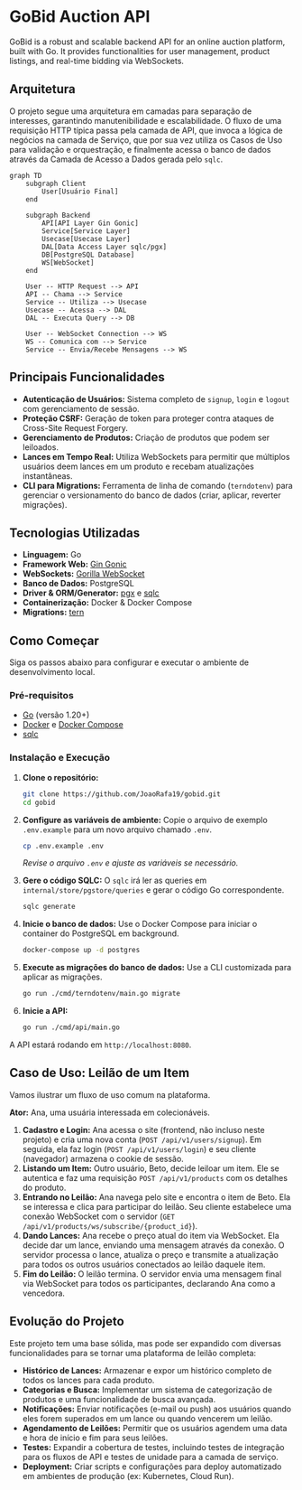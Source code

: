 # GoBid Auction API

GoBid is a robust and scalable backend API for an online auction platform, built with Go. It provides functionalities for user management, product listings, and real-time bidding via WebSockets.

## Arquitetura

O projeto segue uma arquitetura em camadas para separação de interesses, garantindo manutenibilidade e escalabilidade. O fluxo de uma requisição HTTP típica passa pela camada de API, que invoca a lógica de negócios na camada de Serviço, que por sua vez utiliza os Casos de Uso para validação e orquestração, e finalmente acessa o banco de dados através da Camada de Acesso a Dados gerada pelo `sqlc`.

```mermaid
graph TD
    subgraph Client
        User[Usuário Final]
    end

    subgraph Backend
        API[API Layer Gin Gonic]
        Service[Service Layer]
        Usecase[Usecase Layer]
        DAL[Data Access Layer sqlc/pgx]
        DB[PostgreSQL Database]
        WS[WebSocket]
    end

    User -- HTTP Request --> API
    API -- Chama --> Service
    Service -- Utiliza --> Usecase
    Usecase -- Acessa --> DAL
    DAL -- Executa Query --> DB

    User -- WebSocket Connection --> WS
    WS -- Comunica com --> Service
    Service -- Envia/Recebe Mensagens --> WS
```

## Principais Funcionalidades

- **Autenticação de Usuários:** Sistema completo de `signup`, `login` e `logout` com gerenciamento de sessão.
- **Proteção CSRF:** Geração de token para proteger contra ataques de Cross-Site Request Forgery.
- **Gerenciamento de Produtos:** Criação de produtos que podem ser leiloados.
- **Lances em Tempo Real:** Utiliza WebSockets para permitir que múltiplos usuários deem lances em um produto e recebam atualizações instantâneas.
- **CLI para Migrations:** Ferramenta de linha de comando (`terndotenv`) para gerenciar o versionamento do banco de dados (criar, aplicar, reverter migrações).

## Tecnologias Utilizadas

- **Linguagem:** Go
- **Framework Web:** [Gin Gonic](https://gin-gonic.com/)
- **WebSockets:** [Gorilla WebSocket](https://github.com/gorilla/websocket)
- **Banco de Dados:** PostgreSQL
- **Driver & ORM/Generator:** [pgx](https://github.com/jackc/pgx) e [sqlc](https://sqlc.dev/)
- **Containerização:** Docker & Docker Compose
- **Migrations:** [tern](https://github.com/jackc/tern)

## Como Começar

Siga os passos abaixo para configurar e executar o ambiente de desenvolvimento local.

### Pré-requisitos

- [Go](https://go.dev/doc/install) (versão 1.20+)
- [Docker](https://docs.docker.com/get-docker/) e [Docker Compose](https://docs.docker.com/compose/install/)
- [sqlc](https://docs.sqlc.dev/en/latest/overview/install.html)

### Instalação e Execução

1.  **Clone o repositório:**
    ```bash
    git clone https://github.com/JoaoRafa19/gobid.git
    cd gobid
    ```

2.  **Configure as variáveis de ambiente:**
    Copie o arquivo de exemplo `.env.example` para um novo arquivo chamado `.env`.
    ```bash
    cp .env.example .env
    ```
    *Revise o arquivo `.env` e ajuste as variáveis se necessário.*

3.  **Gere o código SQLC:**
    O `sqlc` irá ler as queries em `internal/store/pgstore/queries` e gerar o código Go correspondente.
    ```bash
    sqlc generate
    ```

4.  **Inicie o banco de dados:**
    Use o Docker Compose para iniciar o container do PostgreSQL em background.
    ```bash
    docker-compose up -d postgres
    ```

5.  **Execute as migrações do banco de dados:**
    Use a CLI customizada para aplicar as migrações.
    ```bash
    go run ./cmd/terndotenv/main.go migrate
    ```

6.  **Inicie a API:**
    ```bash
    go run ./cmd/api/main.go
    ```

A API estará rodando em `http://localhost:8080`.

## Caso de Uso: Leilão de um Item

Vamos ilustrar um fluxo de uso comum na plataforma.

**Ator:** Ana, uma usuária interessada em colecionáveis.

1.  **Cadastro e Login:** Ana acessa o site (frontend, não incluso neste projeto) e cria uma nova conta (`POST /api/v1/users/signup`). Em seguida, ela faz login (`POST /api/v1/users/login`) e seu cliente (navegador) armazena o cookie de sessão.
2.  **Listando um Item:** Outro usuário, Beto, decide leiloar um item. Ele se autentica e faz uma requisição `POST /api/v1/products` com os detalhes do produto.
3.  **Entrando no Leilão:** Ana navega pelo site e encontra o item de Beto. Ela se interessa e clica para participar do leilão. Seu cliente estabelece uma conexão WebSocket com o servidor (`GET /api/v1/products/ws/subscribe/{product_id}`).
4.  **Dando Lances:** Ana recebe o preço atual do item via WebSocket. Ela decide dar um lance, enviando uma mensagem através da conexão. O servidor processa o lance, atualiza o preço e transmite a atualização para todos os outros usuários conectados ao leilão daquele item.
5.  **Fim do Leilão:** O leilão termina. O servidor envia uma mensagem final via WebSocket para todos os participantes, declarando Ana como a vencedora.

## Evolução do Projeto

Este projeto tem uma base sólida, mas pode ser expandido com diversas funcionalidades para se tornar uma plataforma de leilão completa:

- **Histórico de Lances:** Armazenar e expor um histórico completo de todos os lances para cada produto.
- **Categorias e Busca:** Implementar um sistema de categorização de produtos e uma funcionalidade de busca avançada.
- **Notificações:** Enviar notificações (e-mail ou push) aos usuários quando eles forem superados em um lance ou quando vencerem um leilão.
- **Agendamento de Leilões:** Permitir que os usuários agendem uma data e hora de início e fim para seus leilões.
- **Testes:** Expandir a cobertura de testes, incluindo testes de integração para os fluxos de API e testes de unidade para a camada de serviço.
- **Deployment:** Criar scripts e configurações para deploy automatizado em ambientes de produção (ex: Kubernetes, Cloud Run).
